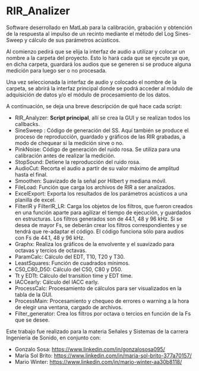 # RIR_Analizer
Software deserrollado en MatLab para la calibración, grabación y obtención de la respuesta al impulso de un recinto mediante el método del Log Sines-Sweep y cálculo de sus parámetros acústicos.

Al comienzo pedirá que se elija la interfaz de audio a utilizar y colocar un nombre a la carpeta del proyecto. Esto lo hará cada que se ejecute ya que, en dicha carpeta, guardará los audios que se generen si se produce alguna medición para luego ser o no procesada.

Una vez seleccionada la interfaz de audio y colocado el nombre de la carpeta, se abrirá la interfaz principal donde se podrá acceder al módulo de adquisición de datos y/o el módulo de procesamiento de los datos.

A continuación, se deja una breve descripción de qué hace cada script:

- RIR_Analyzer: **Script principal**, allí se crea la GUI y se realizan todos los callbacks.
- SineSweep : Código de generación del SS. Aquí también se produce el proceso de reproducción, guardado y gráficos de
las RIR grabadas, a modo de chequear si la medición sirve o no.
- PinkNoise: Código de generación del ruido rosa. Se utiliza para una calibración antes de realizar la medición.
- StopSound: Detiene la reproducción del ruido rosa.
- AudioCut: Recorta el audio a partir de su valor máximo de amplitud hasta el final.
- Smoothen: Suavizado de la señal por Hilbert y mediana móvil.
- FileLoad: Función que carga los archivos de RIR a ser analizados.
- ExcelExport: Exporta los resultados de los parámetros acústicos a una planilla de excel.
- FilterIR y FilterIR_LR: Carga los objetos de los filtros, que fueron creados en una función aparte para agilizar
el tiempo de ejecución, y guardados en estructuras. Los filtros generados son de 44.1, 48 y 96 kHz. Si se desea de mayor Fs, se deberán crear los
filtros correspondientes y se tendrá que re-adaptar el código. El código funciona sólo para audios con Fs de 44.1, 48 y 96 kHz.
- Graphx: Realiza los gráficos de la envolvente y el suavizado para octavas y tercios de octavas.
- ParamCalc: Cálculo del EDT, T10, T20 y T30.
- LeastSquares: Función de cuadrados mínimos.
- C50_C80_D50: Cálculo del C50, C80 y D50.
- Tt y EDTt: Cálculo del transition time y EDT time.
- IACCearly: Cálculo del IACC early.
- ProcessCalc: Procesamiento de cálculos para ser visualizados en la tabla de la GUI.
- ProcessMain: Procesamiento y chequeo de errores o warning a la hora de elegir una ventana, cargado de archivos.
- Filter_generator: Crea los filtros por octava o tercios en función de la Fs que se desee.

Este trabajo fue realizado para la materia Señales y Sistemas de la carrera Ingeniería de Sonido, en conjunto con:
- Gonzalo Sosa: https://www.linkedin.com/in/gonzalososa095/
- María Sol Brito: https://www.linkedin.com/in/maria-sol-brito-377a70157/
- Mario Winter: https://www.linkedin.com/in/mario-winter-aa30b8118/
